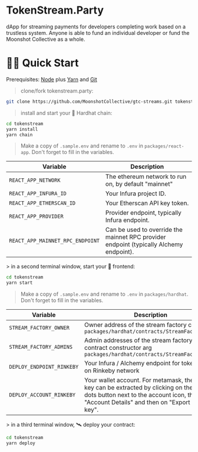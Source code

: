 # TokenStream.Party

dApp for streaming payments for developers completing work based on a trustless system. Anyone is able to fund an individual developer or fund the Moonshot Collective as a whole.

# 🏄‍♂️ Quick Start

Prerequisites: [Node](https://nodejs.org/en/download/) plus [Yarn](https://classic.yarnpkg.com/en/docs/install/) and [Git](https://git-scm.com/downloads)

> clone/fork tokenstream.party:

```bash
git clone https://github.com/MoonshotCollective/gtc-streams.git tokenstream
```

> install and start your 👷‍ Hardhat chain:

```bash
cd tokenstream
yarn install
yarn chain
```

> Make a copy of `.sample.env` and rename to `.env` in `packages/react-app`. Don't forget to fill in the variables.
<table>
    <thead>
        <th>Variable</th>
        <th>Description</th>
    </thead>
    <tbody>
        <tr>
            <td><code>REACT_APP_NETWORK</code></td>
            <td>The ethereum network to run on, by default "mainnet"</td>
        </tr>
        <tr>
            <td><code>REACT_APP_INFURA_ID</code></td>
            <td>Your Infura project ID.</td>
        </tr>
        <tr>
            <td><code>REACT_APP_ETHERSCAN_ID</code></td>
            <td>Your Etherscan API key token.</td>
        </tr>
        <tr>
            <td><code>REACT_APP_PROVIDER</code></td>
            <td>Provider endpoint, typically Infura endpoint.</td>
        </tr>
        <tr>
            <td><code>REACT_APP_MAINNET_RPC_ENDPOINT</code></td>
            <td>Can be used to override the mainnet RPC provider endpoint (typically Alchemy endpoint).</td>
        </tr>
    </tbody>
</table>
> in a second terminal window, start your 📱 frontend:

```bash
cd tokenstream
yarn start
```

> Make a copy of `.sample.env` and rename to `.env` in `packages/hardhat`. Don't forget to fill in the variables.
<table>
    <thead>
        <th>Variable</th>
        <th>Description</th>
    </thead>
    <tbody>
        <tr>
            <td><code>STREAM_FACTORY_OWNER</code></td>
            <td>Owner address of the stream factory contract <code>packages/hardhat/contracts/StreamFactory.sol</code></td>
        </tr>
        <tr>
            <td><code>STREAM_FACTORY_ADMINS</code></td>
            <td>Admin addresses of the stream factory contract constructor arg <code>packages/hardhat/contracts/StreamFactory.sol</code></td>
        </tr>
        <tr>
            <td><code>DEPLOY_ENDPOINT_RINKEBY</code></td>
            <td>Your Infura / Alchemy endpoint for tokenstream on Rinkeby network</td>
        </tr>
        <tr>
            <td><code>DEPLOY_ACCOUNT_RINKEBY</code></td>
            <td>Your wallet account. For metamask, the private key can be extracted by clicking on the three dots button next to the account icon, then on "Account Details" and then on "Export private key".</td>
        </tr>
    </tbody>
</table>
> in a third terminal window, 🛰 deploy your contract:

```bash
cd tokenstream
yarn deploy
```
